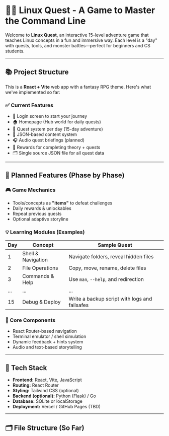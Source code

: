 # 🧙‍♂️ Linux Quest - A Game to Master the Command Line

Welcome to **Linux Quest**, an interactive 15-level adventure game that teaches Linux concepts in a fun and immersive way. Each level is a "day" with quests, tools, and monster battles—perfect for beginners and CS students.

---

## 📚 Project Structure

This is a **React + Vite** web app with a fantasy RPG theme. Here's what we've implemented so far:

### ✅ Current Features

- 🔐 Login screen to start your journey
- 🏠 Homepage (Hub world for daily quests)
- 🧭 Quest system per day (15-day adventure)
- 🧰 JSON-based content system
- 🎧 Audio quest briefings (planned)
- 🎁 Rewards for completing theory + quests
- 🗂 Single source JSON file for all quest data

---

## 🚧 Planned Features (Phase by Phase)

### 🎮 Game Mechanics
- Tools/concepts as **"items"** to defeat challenges  
- Daily rewards & unlockables  
- Repeat previous quests  
- Optional adaptive storyline

### 💡 Learning Modules (Examples)
| Day | Concept                  | Sample Quest                                |
|-----|--------------------------|---------------------------------------------|
| 1   | Shell & Navigation       | Navigate folders, reveal hidden files       |
| 2   | File Operations          | Copy, move, rename, delete files            |
| 3   | Commands & Help          | Use `man`, `--help`, and redirection        |
| ... | ...                      | ...                                         |
| 15  | Debug & Deploy           | Write a backup script with logs and failsafes |

### 🧩 Core Components
- React Router-based navigation
- Terminal emulator / shell simulation
- Dynamic feedback + hints system
- Audio and text-based storytelling

---

## 🧾 Tech Stack

- **Frontend:** React, Vite, JavaScript
- **Routing:** React Router
- **Styling:** Tailwind CSS (optional)
- **Backend (optional):** Python (Flask) / Go
- **Database:** SQLite or localStorage
- **Deployment:** Vercel / GitHub Pages (TBD)

---

## 🗂 File Structure (So Far)


